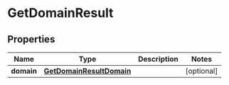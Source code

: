

# GetDomainResult


## Properties

| Name | Type | Description | Notes |
|------------ | ------------- | ------------- | -------------|
|**domain** | [**GetDomainResultDomain**](GetDomainResultDomain.md) |  |  [optional] |



